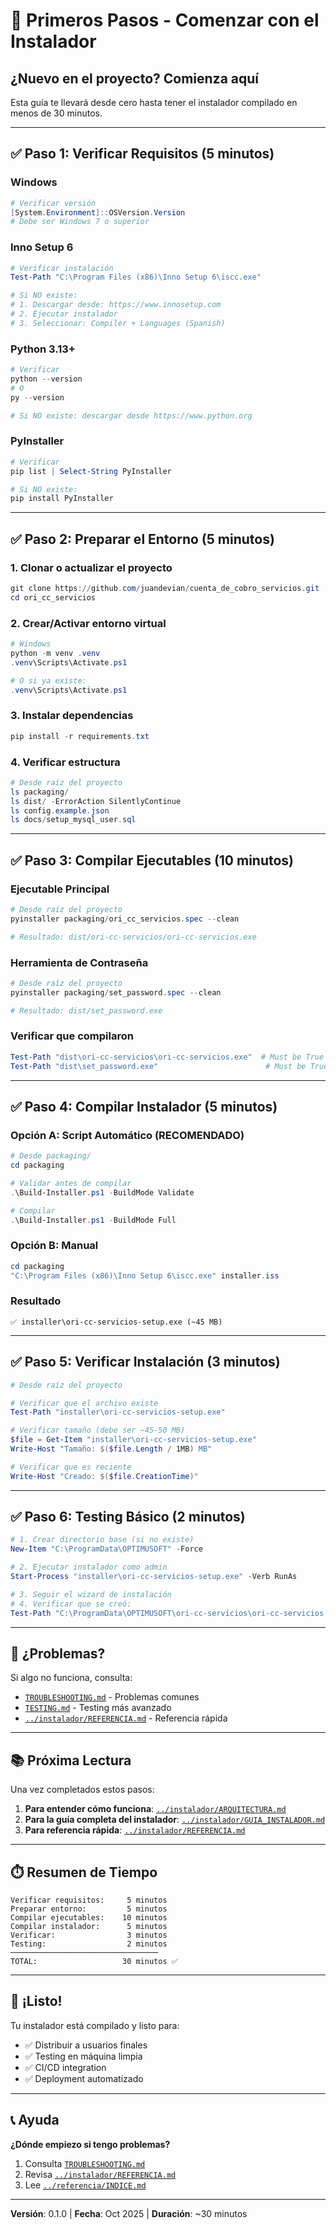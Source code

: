 # 🚀 Primeros Pasos - Comenzar con el Instalador

## ¿Nuevo en el proyecto? Comienza aquí

Esta guía te llevará desde cero hasta tener el instalador compilado en menos de 30 minutos.

---

## ✅ Paso 1: Verificar Requisitos (5 minutos)

### Windows
```powershell
# Verificar versión
[System.Environment]::OSVersion.Version
# Debe ser Windows 7 o superior
```

### Inno Setup 6
```powershell
# Verificar instalación
Test-Path "C:\Program Files (x86)\Inno Setup 6\iscc.exe"

# Si NO existe:
# 1. Descargar desde: https://www.innosetup.com
# 2. Ejecutar instalador
# 3. Seleccionar: Compiler + Languages (Spanish)
```

### Python 3.13+
```powershell
# Verificar
python --version
# O
py --version

# Si NO existe: descargar desde https://www.python.org
```

### PyInstaller
```powershell
# Verificar
pip list | Select-String PyInstaller

# Si NO existe:
pip install PyInstaller
```

---

## ✅ Paso 2: Preparar el Entorno (5 minutos)

### 1. Clonar o actualizar el proyecto
```powershell
git clone https://github.com/juandevian/cuenta_de_cobro_servicios.git
cd ori_cc_servicios
```

### 2. Crear/Activar entorno virtual
```powershell
# Windows
python -m venv .venv
.venv\Scripts\Activate.ps1

# O si ya existe:
.venv\Scripts\Activate.ps1
```

### 3. Instalar dependencias
```powershell
pip install -r requirements.txt
```

### 4. Verificar estructura
```powershell
# Desde raíz del proyecto
ls packaging/
ls dist/ -ErrorAction SilentlyContinue
ls config.example.json
ls docs/setup_mysql_user.sql
```

---

## ✅ Paso 3: Compilar Ejecutables (10 minutos)

### Ejecutable Principal
```powershell
# Desde raíz del proyecto
pyinstaller packaging/ori_cc_servicios.spec --clean

# Resultado: dist/ori-cc-servicios/ori-cc-servicios.exe
```

### Herramienta de Contraseña
```powershell
# Desde raíz del proyecto
pyinstaller packaging/set_password.spec --clean

# Resultado: dist/set_password.exe
```

### Verificar que compilaron
```powershell
Test-Path "dist\ori-cc-servicios\ori-cc-servicios.exe"  # Must be True
Test-Path "dist\set_password.exe"                        # Must be True
```

---

## ✅ Paso 4: Compilar Instalador (5 minutos)

### Opción A: Script Automático (RECOMENDADO)
```powershell
# Desde packaging/
cd packaging

# Validar antes de compilar
.\Build-Installer.ps1 -BuildMode Validate

# Compilar
.\Build-Installer.ps1 -BuildMode Full
```

### Opción B: Manual
```powershell
cd packaging
"C:\Program Files (x86)\Inno Setup 6\iscc.exe" installer.iss
```

### Resultado
```
✅ installer\ori-cc-servicios-setup.exe (~45 MB)
```

---

## ✅ Paso 5: Verificar Instalación (3 minutos)

```powershell
# Desde raíz del proyecto

# Verificar que el archivo existe
Test-Path "installer\ori-cc-servicios-setup.exe"

# Verificar tamaño (debe ser ~45-50 MB)
$file = Get-Item "installer\ori-cc-servicios-setup.exe"
Write-Host "Tamaño: $($file.Length / 1MB) MB"

# Verificar que es reciente
Write-Host "Creado: $($file.CreationTime)"
```

---

## ✅ Paso 6: Testing Básico (2 minutos)

```powershell
# 1. Crear directorio base (si no existe)
New-Item "C:\ProgramData\OPTIMUSOFT" -Force

# 2. Ejecutar instalador como admin
Start-Process "installer\ori-cc-servicios-setup.exe" -Verb RunAs

# 3. Seguir el wizard de instalación
# 4. Verificar que se creó:
Test-Path "C:\ProgramData\OPTIMUSOFT\ori-cc-servicios\ori-cc-servicios.exe"
```

---

## 🎯 ¿Problemas?

Si algo no funciona, consulta:
- [`TROUBLESHOOTING.md`](./TROUBLESHOOTING.md) - Problemas comunes
- [`TESTING.md`](./TESTING.md) - Testing más avanzado
- [`../instalador/REFERENCIA.md`](../instalador/REFERENCIA.md) - Referencia rápida

---

## 📚 Próxima Lectura

Una vez completados estos pasos:

1. **Para entender cómo funciona**: [`../instalador/ARQUITECTURA.md`](../instalador/ARQUITECTURA.md)
2. **Para la guía completa del instalador**: [`../instalador/GUIA_INSTALADOR.md`](./GUÍA_USUARIO_INSTALADOR.md)
3. **Para referencia rápida**: [`../instalador/REFERENCIA.md`](../instalador/REFERENCIA.md)


---

## ⏱️ Resumen de Tiempo

```
Verificar requisitos:     5 minutos
Preparar entorno:         5 minutos
Compilar ejecutables:    10 minutos
Compilar instalador:      5 minutos
Verificar:                3 minutos
Testing:                  2 minutos
─────────────────────────────────
TOTAL:                   30 minutos ✅
```

---

## 🎉 ¡Listo!

Tu instalador está compilado y listo para:
- ✅ Distribuir a usuarios finales
- ✅ Testing en máquina limpia
- ✅ CI/CD integration
- ✅ Deployment automatizado

---

## 📞 Ayuda

**¿Dónde empiezo si tengo problemas?**

1. Consulta [`TROUBLESHOOTING.md`](./TROUBLESHOOTING.md)
2. Revisa [`../instalador/REFERENCIA.md`](../instalador/REFERENCIA.md)
3. Lee [`../referencia/INDICE.md`](../referencia/INDICE.md)

---

**Versión**: 0.1.0 | **Fecha**: Oct 2025 | **Duración**: ~30 minutos
